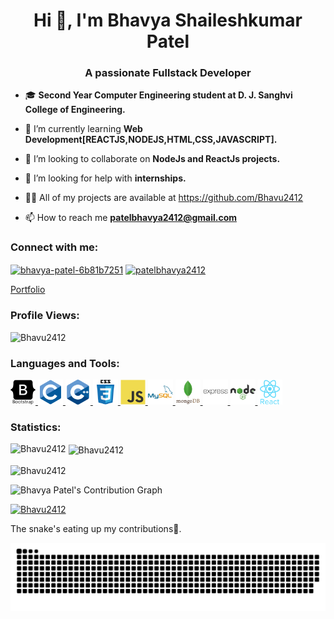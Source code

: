<h1 align="center">Hi 👋, I'm Bhavya Shaileshkumar Patel</h1>
<h3 align="center">A passionate Fullstack Developer</h3>

- 🎓 **Second Year Computer Engineering student at D. J. Sanghvi College of Engineering.**

- 🌱 I’m currently learning **Web Development[REACTJS,NODEJS,HTML,CSS,JAVASCRIPT].**

- 👯 I’m looking to collaborate on **NodeJs and ReactJs projects.**

- 🤝 I’m looking for help with **internships.**

- 👨‍💻 All of my projects are available at https://github.com/Bhavu2412

- 📫 How to reach me **patelbhavya2412@gmail.com**

<h3 align="left">Connect with me:</h3>
<p align="left">
<a href="https://www.linkedin.com/in/bhavya-patel-6b81b7251" target="blank"><img align="center" src="https://raw.githubusercontent.com/rahuldkjain/github-profile-readme-generator/master/src/images/icons/Social/linked-in-alt.svg" alt="bhavya-patel-6b81b7251" height="30" width="40" /></a>
<a href="https://instagram.com/patelbhavya2412" target="blank"><img align="center" src="https://raw.githubusercontent.com/rahuldkjain/github-profile-readme-generator/master/src/images/icons/Social/instagram.svg" alt="patelbhavya2412" height="30" width="40" /></a>
</p>
<a href="https://bhavu2412.github.io/Portfolio/" target="blank">Portfolio</a>
<h3 align="left">Profile Views:</h3>
<p align="left"> <img src="https://komarev.com/ghpvc/?username=Bhavu2412&label=Profile%20views&color=0e75b6&style=flat" alt="Bhavu2412" /> </p>

<h3 align="left">Languages and Tools:</h3>
<p align="left"> <a href="https://getbootstrap.com" target="_blank" rel="noreferrer"> <img src="https://raw.githubusercontent.com/devicons/devicon/master/icons/bootstrap/bootstrap-plain-wordmark.svg" alt="bootstrap" width="40" height="40"/> </a> <a href="https://www.cprogramming.com/" target="_blank" rel="noreferrer"> <img src="https://raw.githubusercontent.com/devicons/devicon/master/icons/c/c-original.svg" alt="c" width="40" height="40"/> </a> <a href="https://www.w3schools.com/cpp/" target="_blank" rel="noreferrer"> <img src="https://raw.githubusercontent.com/devicons/devicon/master/icons/cplusplus/cplusplus-original.svg" alt="cplusplus" width="40" height="40"/> </a> <a href="https://www.w3schools.com/css/" target="_blank" rel="noreferrer"> <img src="https://raw.githubusercontent.com/devicons/devicon/master/icons/css3/css3-original-wordmark.svg" alt="css3" width="40" height="40"/> </a> <a href="https://flask.palletsprojects.com/" target="_blank" rel="noreferrer">  <a href="https://www.w3.org/html/" target="_blank" rel="noreferrer">  </a> <a href="https://developer.mozilla.org/en-US/docs/Web/JavaScript" target="_blank" rel="noreferrer"> <img src="https://raw.githubusercontent.com/devicons/devicon/master/icons/javascript/javascript-original.svg" alt="javascript" width="40" height="40"/> </a> <a href="https://www.mysql.com/" target="_blank" rel="noreferrer"> <img src="https://raw.githubusercontent.com/devicons/devicon/master/icons/mysql/mysql-original-wordmark.svg" alt="mysql" width="40" height="40"/> </a>
<a href="https://www.mongodb.com/" target="_blank" rel="noreferrer">
  <img src="https://raw.githubusercontent.com/devicons/devicon/master/icons/mongodb/mongodb-original-wordmark.svg" alt="mongodb" width="40" height="40"/>
</a>
  <a href="https://expressjs.com/" target="_blank" rel="noreferrer">
  <img src="https://raw.githubusercontent.com/devicons/devicon/master/icons/express/express-original-wordmark.svg" alt="express" width="40" height="40"/>
</a>
<a href="https://nodejs.org/" target="_blank" rel="noreferrer">
  <img src="https://raw.githubusercontent.com/devicons/devicon/master/icons/nodejs/nodejs-original-wordmark.svg" alt="nodejs" width="40" height="40"/>
</a>
<a href="https://reactjs.org/" target="_blank" rel="noreferrer">
  <img src="https://raw.githubusercontent.com/devicons/devicon/master/icons/react/react-original-wordmark.svg" alt="reactjs" width="40" height="40"/>
</a>




<h3 align="left">Statistics:</h3>

<p class="dark"><img align="left" src="https://github-readme-stats.vercel.app/api/top-langs?username=Bhavu2412&show_icons=true&locale=en&layout=compact&theme=blueberry" alt="Bhavu2412" /></p>

<p class="dark">&nbsp;<img align="center" src="https://github-readme-stats.vercel.app/api?username=Bhavu2412&show_icons=true&locale=en&layout=compact&theme=blueberry" alt="Bhavu2412" /></p>

<p class="dark"><img align="center" src="https://github-readme-streak-stats.herokuapp.com/?user=Bhavu2412&locale=en&layout=compact&theme=blueberry" alt="Bhavu2412" /></p>

![Bhavya Patel's Contribution Graph](https://github-readme-activity-graph.cyclic.app/graph?username=Bhavu2412&theme=react)

 <p align="left">
  <a href="https://github.com/ryo-ma/github-profile-trophy">
    <img src="https://github-profile-trophy.vercel.app/?username=Bhavu2412&theme=onedark" alt="Bhavu2412">
  </a>
</p> 

The snake's eating up my contributions🐍.
<p align="center">
  <img  src="https://raw.githubusercontent.com/Elanza-48/Elanza-48/main/resources/img/github-contribution-grid-snake.svg"
    alt="example" />
</p>
<br>

<p align="left"> <a href="https://twitter.com/" target="blank"><img
      src="https://img.shields.io/twitter/follow/?logo=twitter&style=for-the-badge&theme=nightowl" alt="" /></a> </p>

